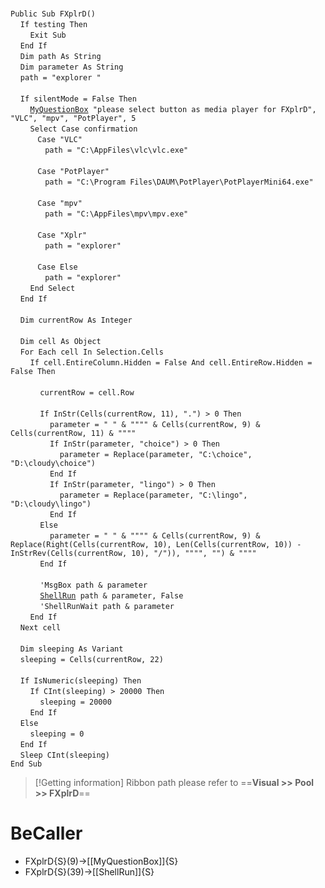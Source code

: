 &nbsp;  &nbsp;  &nbsp;  &nbsp;  
`Public Sub FXplrD()`  
&nbsp;&nbsp;&nbsp;&nbsp;`If testing Then`  
&nbsp;&nbsp;&nbsp;&nbsp;&nbsp;&nbsp;&nbsp;&nbsp;`Exit Sub`  
&nbsp;&nbsp;&nbsp;&nbsp;`End If`  
&nbsp;&nbsp;&nbsp;&nbsp;`Dim path As String`  
&nbsp;&nbsp;&nbsp;&nbsp;`Dim parameter As String`  
&nbsp;&nbsp;&nbsp;&nbsp;`path = "explorer "`  
&nbsp;  &nbsp;  &nbsp;  &nbsp;  
&nbsp;&nbsp;&nbsp;&nbsp;`If silentMode = False Then`  
&nbsp;&nbsp;&nbsp;&nbsp;&nbsp;&nbsp;&nbsp;&nbsp;[`MyQuestionBox`](MyQuestionBox)` "please select button as media player for FXplrD", "VLC", "mpv", "PotPlayer", 5`  
&nbsp;&nbsp;&nbsp;&nbsp;&nbsp;&nbsp;&nbsp;&nbsp;`Select Case confirmation`  
&nbsp;&nbsp;&nbsp;&nbsp;&nbsp;&nbsp;&nbsp;&nbsp;&nbsp;&nbsp;&nbsp;`Case "VLC"`  
&nbsp;&nbsp;&nbsp;&nbsp;&nbsp;&nbsp;&nbsp;&nbsp;&nbsp;&nbsp;&nbsp;&nbsp;&nbsp;&nbsp;`path = "C:\AppFiles\vlc\vlc.exe"`  
&nbsp;  &nbsp;  &nbsp;  &nbsp;  
&nbsp;&nbsp;&nbsp;&nbsp;&nbsp;&nbsp;&nbsp;&nbsp;&nbsp;&nbsp;&nbsp;`Case "PotPlayer"`  
&nbsp;&nbsp;&nbsp;&nbsp;&nbsp;&nbsp;&nbsp;&nbsp;&nbsp;&nbsp;&nbsp;&nbsp;&nbsp;&nbsp;`path = "C:\Program Files\DAUM\PotPlayer\PotPlayerMini64.exe"`  
&nbsp;  &nbsp;  &nbsp;  &nbsp;  
&nbsp;&nbsp;&nbsp;&nbsp;&nbsp;&nbsp;&nbsp;&nbsp;&nbsp;&nbsp;&nbsp;`Case "mpv"`  
&nbsp;&nbsp;&nbsp;&nbsp;&nbsp;&nbsp;&nbsp;&nbsp;&nbsp;&nbsp;&nbsp;&nbsp;&nbsp;&nbsp;`path = "C:\AppFiles\mpv\mpv.exe"`  
&nbsp;  &nbsp;  &nbsp;  &nbsp;  
&nbsp;&nbsp;&nbsp;&nbsp;&nbsp;&nbsp;&nbsp;&nbsp;&nbsp;&nbsp;&nbsp;`Case "Xplr"`  
&nbsp;&nbsp;&nbsp;&nbsp;&nbsp;&nbsp;&nbsp;&nbsp;&nbsp;&nbsp;&nbsp;&nbsp;&nbsp;&nbsp;`path = "explorer"`  
&nbsp;  &nbsp;  &nbsp;  &nbsp;  
&nbsp;&nbsp;&nbsp;&nbsp;&nbsp;&nbsp;&nbsp;&nbsp;&nbsp;&nbsp;&nbsp;`Case Else`  
&nbsp;&nbsp;&nbsp;&nbsp;&nbsp;&nbsp;&nbsp;&nbsp;&nbsp;&nbsp;&nbsp;&nbsp;&nbsp;&nbsp;`path = "explorer"`  
&nbsp;&nbsp;&nbsp;&nbsp;&nbsp;&nbsp;&nbsp;&nbsp;`End Select`  
&nbsp;&nbsp;&nbsp;&nbsp;`End If`  
&nbsp;  &nbsp;  &nbsp;  &nbsp;  
&nbsp;&nbsp;&nbsp;&nbsp;`Dim currentRow As Integer`  
&nbsp;  &nbsp;  &nbsp;  &nbsp;  
&nbsp;&nbsp;&nbsp;&nbsp;`Dim cell As Object`  
&nbsp;&nbsp;&nbsp;&nbsp;`For Each cell In Selection.Cells`  
&nbsp;&nbsp;&nbsp;&nbsp;&nbsp;&nbsp;&nbsp;&nbsp;`If cell.EntireColumn.Hidden = False And cell.EntireRow.Hidden = False Then`  
&nbsp;  &nbsp;  &nbsp;  &nbsp;  
&nbsp;&nbsp;&nbsp;&nbsp;&nbsp;&nbsp;&nbsp;&nbsp;&nbsp;&nbsp;&nbsp;&nbsp;`currentRow = cell.Row`  
&nbsp;  &nbsp;  &nbsp;  &nbsp;  
&nbsp;&nbsp;&nbsp;&nbsp;&nbsp;&nbsp;&nbsp;&nbsp;&nbsp;&nbsp;&nbsp;&nbsp;`If InStr(Cells(currentRow, 11), ".") > 0 Then`  
&nbsp;&nbsp;&nbsp;&nbsp;&nbsp;&nbsp;&nbsp;&nbsp;&nbsp;&nbsp;&nbsp;&nbsp;&nbsp;&nbsp;&nbsp;&nbsp;`parameter = " " & """" & Cells(currentRow, 9) & Cells(currentRow, 11) & """"`  
&nbsp;&nbsp;&nbsp;&nbsp;&nbsp;&nbsp;&nbsp;&nbsp;&nbsp;&nbsp;&nbsp;&nbsp;&nbsp;&nbsp;&nbsp;&nbsp;`If InStr(parameter, "choice") > 0 Then`  
&nbsp;&nbsp;&nbsp;&nbsp;&nbsp;&nbsp;&nbsp;&nbsp;&nbsp;&nbsp;&nbsp;&nbsp;&nbsp;&nbsp;&nbsp;&nbsp;&nbsp;&nbsp;&nbsp;&nbsp;`parameter = Replace(parameter, "C:\choice", "D:\cloudy\choice")`  
&nbsp;&nbsp;&nbsp;&nbsp;&nbsp;&nbsp;&nbsp;&nbsp;&nbsp;&nbsp;&nbsp;&nbsp;&nbsp;&nbsp;&nbsp;&nbsp;`End If`  
&nbsp;&nbsp;&nbsp;&nbsp;&nbsp;&nbsp;&nbsp;&nbsp;&nbsp;&nbsp;&nbsp;&nbsp;&nbsp;&nbsp;&nbsp;&nbsp;`If InStr(parameter, "lingo") > 0 Then`  
&nbsp;&nbsp;&nbsp;&nbsp;&nbsp;&nbsp;&nbsp;&nbsp;&nbsp;&nbsp;&nbsp;&nbsp;&nbsp;&nbsp;&nbsp;&nbsp;&nbsp;&nbsp;&nbsp;&nbsp;`parameter = Replace(parameter, "C:\lingo", "D:\cloudy\lingo")`  
&nbsp;&nbsp;&nbsp;&nbsp;&nbsp;&nbsp;&nbsp;&nbsp;&nbsp;&nbsp;&nbsp;&nbsp;&nbsp;&nbsp;&nbsp;&nbsp;`End If`  
&nbsp;&nbsp;&nbsp;&nbsp;&nbsp;&nbsp;&nbsp;&nbsp;&nbsp;&nbsp;&nbsp;&nbsp;`Else`  
&nbsp;&nbsp;&nbsp;&nbsp;&nbsp;&nbsp;&nbsp;&nbsp;&nbsp;&nbsp;&nbsp;&nbsp;&nbsp;&nbsp;&nbsp;&nbsp;`parameter = " " & """" & Cells(currentRow, 9) & Replace(Right(Cells(currentRow, 10), Len(Cells(currentRow, 10)) - InStrRev(Cells(currentRow, 10), "/")), """", "") & """"`  
&nbsp;&nbsp;&nbsp;&nbsp;&nbsp;&nbsp;&nbsp;&nbsp;&nbsp;&nbsp;&nbsp;&nbsp;`End If`  
&nbsp;  &nbsp;  &nbsp;  &nbsp;  
&nbsp;&nbsp;&nbsp;&nbsp;&nbsp;&nbsp;&nbsp;&nbsp;&nbsp;&nbsp;&nbsp;&nbsp;`'MsgBox path & parameter`  
&nbsp;&nbsp;&nbsp;&nbsp;&nbsp;&nbsp;&nbsp;&nbsp;&nbsp;&nbsp;&nbsp;&nbsp;[`ShellRun`](ShellRun)` path & parameter, False`  
&nbsp;&nbsp;&nbsp;&nbsp;&nbsp;&nbsp;&nbsp;&nbsp;&nbsp;&nbsp;&nbsp;&nbsp;`'ShellRunWait path & parameter`  
&nbsp;&nbsp;&nbsp;&nbsp;&nbsp;&nbsp;&nbsp;&nbsp;`End If`  
&nbsp;&nbsp;&nbsp;&nbsp;`Next cell`  
&nbsp;  &nbsp;  &nbsp;  &nbsp;  
&nbsp;&nbsp;&nbsp;&nbsp;`Dim sleeping As Variant`  
&nbsp;&nbsp;&nbsp;&nbsp;`sleeping = Cells(currentRow, 22)`  
&nbsp;  &nbsp;  &nbsp;  &nbsp;  
&nbsp;&nbsp;&nbsp;&nbsp;`If IsNumeric(sleeping) Then`  
&nbsp;&nbsp;&nbsp;&nbsp;&nbsp;&nbsp;&nbsp;&nbsp;`If CInt(sleeping) > 20000 Then`  
&nbsp;&nbsp;&nbsp;&nbsp;&nbsp;&nbsp;&nbsp;&nbsp;&nbsp;&nbsp;&nbsp;&nbsp;`sleeping = 20000`  
&nbsp;&nbsp;&nbsp;&nbsp;&nbsp;&nbsp;&nbsp;&nbsp;`End If`  
&nbsp;&nbsp;&nbsp;&nbsp;`Else`  
&nbsp;&nbsp;&nbsp;&nbsp;&nbsp;&nbsp;&nbsp;&nbsp;`sleeping = 0`  
&nbsp;&nbsp;&nbsp;&nbsp;`End If`  
&nbsp;&nbsp;&nbsp;&nbsp;`Sleep CInt(sleeping)`  
`End Sub`  


> [!Getting information]
> Ribbon path please refer to ==**Visual >> Pool >> FXplrD**==


# BeCaller
- FXplrD{S}(9)->[[MyQuestionBox]]{S}
- FXplrD{S}(39)->[[ShellRun]]{S}

